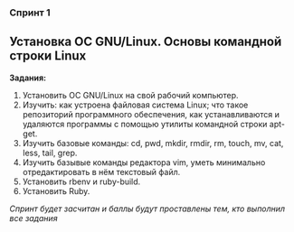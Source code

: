 ### Спринт 1

## Установка ОС GNU/Linux. Основы командной строки Linux

**Задания:**

1. Установить OC GNU/Linux на свой рабочий компьютер.
2. Изучить: как устроена файловая система Linux; что такое репозиторий программного обеспечения, как устанавливаются и удаляются программы с помощью утилиты командной строки apt-get.
3. Изучить базовые команды: cd, pwd, mkdir, rmdir, rm, touch, mv, cat, less, tail, grep.
4. Изучить базывые команды редактора vim, уметь минимально отредактировать в нём текстовый файл.
5. Установить rbenv и ruby-build.
6. Установить Ruby.

*Спринт будет засчитан и баллы будут проставлены тем, кто выполнил все задания*
